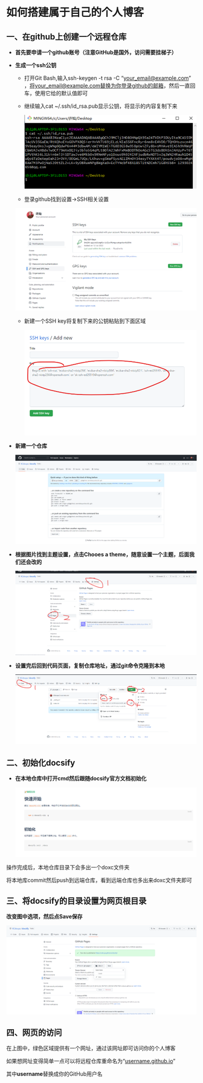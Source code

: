 

# 如何搭建属于自己的个人博客



##  一、在github上创建一个远程仓库

* **首先要申请一个github账号（注意GitHub是国外，访问需要挂梯子）**

  

* **生成一个ssh公钥**

  

  * 打开Git Bash,输入ssh-keygen -t rsa -C “your_email@example.com”  ，将your_email@example.com替换为你登录github的邮箱，然后一直回车，使用它给的默认值即可

    

  * 继续输入cat ~/.ssh/id_rsa.pub显示公钥，将显示的内容复制下来

    

    ![1657705450004](https://raw.githubusercontent.com/XCdouya/XCdouya.github.io/main/docs/BuildPersonalBlog/images/1657705450004.png)

    

    

  *  登录github找到设置->SSH相关设置

    ![1657705666746](https://raw.githubusercontent.com/XCdouya/XCdouya.github.io/main/docs/BuildPersonalBlog/images/1657705666746.png)

    

    

  * 新建一个SSH key将复制下来的公钥粘贴到下面区域

    ![1657705773605](https://raw.githubusercontent.com/XCdouya/XCdouya.github.io/main/docs/BuildPersonalBlog/images/1657705773605.png)

    

* **新建一个仓库**

  ![1657703709793](https://raw.githubusercontent.com/XCdouya/XCdouya.github.io/main/docs/BuildPersonalBlog/images/1657703709793.png)



* **根据图片找到主题设置，点击Chooes a theme，随意设置一个主题，后面我们还会改的**

  ![1657707599820](https://raw.githubusercontent.com/XCdouya/XCdouya.github.io/main/docs/BuildPersonalBlog/images/1657707599820.png)





* **设置完后回到代码页面，复制仓库地址，通过git命令克隆到本地**

  ![1657708048836](https://raw.githubusercontent.com/XCdouya/XCdouya.github.io/main/docs/BuildPersonalBlog/images/1657708048836.png)

  

  

##  二、初始化docsify

* **在本地仓库中打开cmd然后跟随docsify官方文档初始化**

  ![1657709092343](https://raw.githubusercontent.com/XCdouya/XCdouya.github.io/main/docs/BuildPersonalBlog/images/1657709092343.png)

操作完成后，本地仓库目录下会多出一个doxc文件夹

将本地库commit然后push到远端仓库，看到远端仓库也多出来doxc文件夹即可



## 三、将docsify的目录设置为网页根目录

**改变图中选项，然后点Save保存**

![1657709473614](https://raw.githubusercontent.com/XCdouya/XCdouya.github.io/main/docs/BuildPersonalBlog/images/1657709473614.png)





##  四、网页的访问

在上图中，绿色区域提供有一个网址，通过该网址即可访问你的个人博客

如果想网址变得简单一点可以将远程仓库重命名为“[username.github.io]()”

其中**username**替换成你的GitHub用户名
